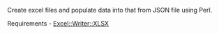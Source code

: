 Create excel files and populate data into that from JSON file using Perl.

Requirements -
    [Excel::Writer::XLSX](https://metacpan.org/pod/Excel::Writer::XLSX)
